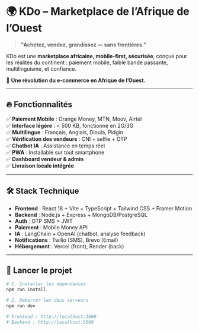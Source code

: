 # 🌍 KDo – Marketplace de l’Afrique de l’Ouest

> **"Achetez, vendez, grandissez — sans frontières."**

KDo est une **marketplace africaine, mobile-first, sécurisée**, conçue pour les réalités du continent : paiement mobile, faible bande passante, multilinguisme, et confiance.

🚀 **Une révolution du e-commerce en Afrique de l’Ouest.**

---

## 🔥 Fonctionnalités

✅ **Paiement Mobile** : Orange Money, MTN, Moov, Airtel  
✅ **Interface légère** : < 500 KB, fonctionne en 2G/3G  
✅ **Multilingue** : Français, Anglais, Dioula, Pidgin  
✅ **Vérification des vendeurs** : CNI + selfie + OTP  
✅ **Chatbot IA** : Assistance en temps réel  
✅ **PWA** : Installable sur tout smartphone  
✅ **Dashboard vendeur & admin**  
✅ **Livraison locale intégrée**

---

## 🛠 Stack Technique

- **Frontend** : React 18 + Vite + TypeScript + Tailwind CSS + Framer Motion
- **Backend** : Node.js + Express + MongoDB/PostgreSQL
- **Auth** : OTP SMS + JWT
- **Paiement** : Mobile Money API
- **IA** : LangChain + OpenAI (chatbot, analyse feedback)
- **Notifications** : Twilio (SMS), Brevo (Email)
- **Hébergement** : Vercel (front), Render (back)

---

## 🚀 Lancer le projet

```bash
# 1. Installer les dépendances
npm run install

# 2. Démarrer les deux serveurs
npm run dev

# Frontend : http://localhost:3000
# Backend : http://localhost:5000
